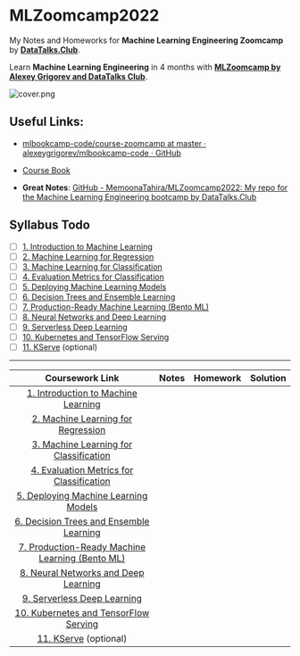 # MLZoomcamp2022

My Notes and Homeworks for **Machine Learning Engineering Zoomcamp** by [**DataTalks.Club**](https://twitter.com/DataTalksClub).

Learn **Machine Learning Engineering** in 4 months with [**MLZoomcamp by Alexey Grigorev and DataTalks Club**](https://github.com/alexeygrigorev/mlbookcamp-code/tree/master/course-zoomcamp).

![cover.png](H:\My%20Drive\github\MLZoomcamp2022\images\cover.png)

## Useful Links:

- [mlbookcamp-code/course-zoomcamp at master · alexeygrigorev/mlbookcamp-code · GitHub](https://github.com/alexeygrigorev/mlbookcamp-code/tree/master/course-zoomcamp)

- [Course Book](https://mlbookcamp.com/)

- **Great Notes**: [GitHub - MemoonaTahira/MLZoomcamp2022: My repo for the Machine Learning Engineering bootcamp by DataTalks.Club](https://github.com/MemoonaTahira/MLZoomcamp2022)

## Syllabus Todo

- [ ] [1. Introduction to Machine Learning](https://github.com/alexeygrigorev/mlbookcamp-code/tree/master/course-zoomcamp#1-introduction-to-machine-learning)
- [ ] [2. Machine Learning for Regression](https://github.com/alexeygrigorev/mlbookcamp-code/tree/master/course-zoomcamp#2-machine-learning-for-regression)
- [ ] [3. Machine Learning for Classification](https://github.com/alexeygrigorev/mlbookcamp-code/tree/master/course-zoomcamp#3-machine-learning-for-classification)
- [ ] [4. Evaluation Metrics for Classification](https://github.com/alexeygrigorev/mlbookcamp-code/tree/master/course-zoomcamp#4-evaluation-metrics-for-classification)
- [ ] [5. Deploying Machine Learning Models](https://github.com/alexeygrigorev/mlbookcamp-code/tree/master/course-zoomcamp#5-deploying-machine-learning-models)
- [ ] [6. Decision Trees and Ensemble Learning](https://github.com/alexeygrigorev/mlbookcamp-code/tree/master/course-zoomcamp#6-decision-trees-and-ensemble-learning)
- [ ] [7. Production-Ready Machine Learning (Bento ML)](https://github.com/alexeygrigorev/mlbookcamp-code/blob/master/course-zoomcamp/07-bentoml-production)
- [ ] [8. Neural Networks and Deep Learning](https://github.com/alexeygrigorev/mlbookcamp-code/tree/master/course-zoomcamp#8-neural-networks-and-deep-learning)
- [ ] [9. Serverless Deep Learning](https://github.com/alexeygrigorev/mlbookcamp-code/tree/master/course-zoomcamp#9-serverless-deep-learning)
- [ ] [10. Kubernetes and TensorFlow Serving](https://github.com/alexeygrigorev/mlbookcamp-code/tree/master/course-zoomcamp#10-kubernetes-and-tensorflow-serving)
- [ ] [11. KServe](https://github.com/alexeygrigorev/mlbookcamp-code/blob/master/course-zoomcamp/11-kserve) (optional)

---

| Coursework Link                                                                                                                                                   | Notes | Homework | Solution |
|:-----------------------------------------------------------------------------------------------------------------------------------------------------------------:|:-----:|:--------:|:--------:|
| [1. Introduction to Machine Learning](https://github.com/alexeygrigorev/mlbookcamp-code/tree/master/course-zoomcamp#1-introduction-to-machine-learning)           |       |          |          |
| [2. Machine Learning for Regression](https://github.com/alexeygrigorev/mlbookcamp-code/tree/master/course-zoomcamp#2-machine-learning-for-regression)             |       |          |          |
| [3. Machine Learning for Classification](https://github.com/alexeygrigorev/mlbookcamp-code/tree/master/course-zoomcamp#3-machine-learning-for-classification)     |       |          |          |
| [4. Evaluation Metrics for Classification](https://github.com/alexeygrigorev/mlbookcamp-code/tree/master/course-zoomcamp#4-evaluation-metrics-for-classification) |       |          |          |
| [5. Deploying Machine Learning Models](https://github.com/alexeygrigorev/mlbookcamp-code/tree/master/course-zoomcamp#5-deploying-machine-learning-models)         |       |          |          |
| [6. Decision Trees and Ensemble Learning](https://github.com/alexeygrigorev/mlbookcamp-code/tree/master/course-zoomcamp#6-decision-trees-and-ensemble-learning)   |       |          |          |
| [7. Production-Ready Machine Learning (Bento ML)](https://github.com/alexeygrigorev/mlbookcamp-code/blob/master/course-zoomcamp/07-bentoml-production)            |       |          |          |
| [8. Neural Networks and Deep Learning](https://github.com/alexeygrigorev/mlbookcamp-code/tree/master/course-zoomcamp#8-neural-networks-and-deep-learning)         |       |          |          |
| [9. Serverless Deep Learning](https://github.com/alexeygrigorev/mlbookcamp-code/tree/master/course-zoomcamp#9-serverless-deep-learning)                           |       |          |          |
| [10. Kubernetes and TensorFlow Serving](https://github.com/alexeygrigorev/mlbookcamp-code/tree/master/course-zoomcamp#10-kubernetes-and-tensorflow-serving)       |       |          |          |
| [11. KServe](https://github.com/alexeygrigorev/mlbookcamp-code/blob/master/course-zoomcamp/11-kserve) (optional)                                                  |       |          |          |
